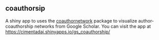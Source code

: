 ## coauthorsip

A shiny app to uses the [coauthornetwork](https://github.com/cimentadaj/coauthornetwork) package to visualize author-coauthorship networks from Google Scholar. You can visit the app at https://cimentadaj.shinyapps.io/gs_coauthorship/
